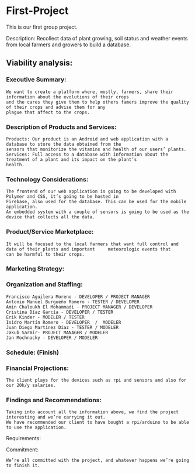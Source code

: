 # First-Project

This is our first group project.

Description: Recollect data of plant growing, soil status and weather events from local farmers and growers to build a database.

## Viability analysis: 

### Executive Summary:
  
    We want to create a platform where, mostly, farmers, share their information about the evolutions of their crops
    and the cares they give them to help others famers improve the quality of their crops and advise them for any
    plague that affect to the crops.

### Description of Products and Services:
  
    Products: Our product is an Android and web application with a database to store the data obtained from the
    sensors that monitorize the vitamins and health of our users’ plants.
    Services: Full access to a database with information about the treatment of a plant and its impact on the plant’s
    health.

### Technology Considerations: 
  
    The frontend of our web application is going to be developed with Polymer and CSS, it’s going to be hosted in
    Firebase, also used for the database. This can be used for the mobile application.
    An embedded system with a couple of sensors is going to be used as the device that collects all the data.

### Product/Service Marketplace:
  
    It will be focused to the local farmers that want full control and data of their plants and important     meteorologic events that     can be harmful to their crops. 

### Marketing Strategy:

### Organization and Staffing: 
  
    Francisco Aguilera Moreno - DEVELOPER / PROJECT MANAGER
    Antonio Manuel Burgueño Romero - TESTER / DEVELOPER
    Amin Chaloukh El Mohammadi - PROJECT MANAGER / DEVELOPER
    Cristina Díaz García - DEVELOPER / TESTER
    Erik Kinder - MODELER / TESTER
    Isidro Martín Romero - DEVELOPER  /  MODELER
    Juan Diego Martínez Díaz - TESTER / MODELER
    Jakub Sarmir- PROJECT MANAGER / MODELER
    Jan Mochnacky - DEVELOPER / MODELER

### Schedule:  (Finish)

### Financial Projections:
  
    The client plays for the devices such as rpi and sensors and also for our 20k/y salaries.

### Findings and Recommendations:
  
    Taking into account all the information above, we find the project interesting and we’re carrying it out.
    We have recommended our client to have bought a rpi/arduino to be able to use the application.

  Requirements:
  
  Commitment:
  
    We’re all committed with the project, and whatever happens we’re going to finish it.
